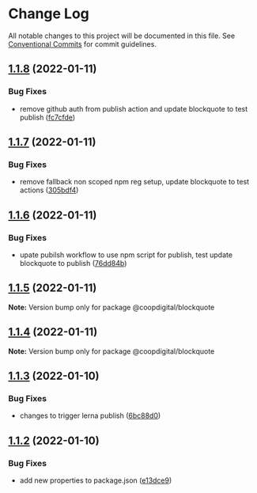 # Change Log

All notable changes to this project will be documented in this file.
See [Conventional Commits](https://conventionalcommits.org) for commit guidelines.

## [1.1.8](https://github.com/coopdigital/coop-frontend/compare/@coopdigital/blockquote@1.1.7...@coopdigital/blockquote@1.1.8) (2022-01-11)


### Bug Fixes

* remove github auth from publish action and update blockquote to test publish ([fc7cfde](https://github.com/coopdigital/coop-frontend/commit/fc7cfde04ac5039775541e9626590a64da2b705c))





## [1.1.7](https://github.com/coopdigital/coop-frontend/compare/@coopdigital/blockquote@1.1.6...@coopdigital/blockquote@1.1.7) (2022-01-11)


### Bug Fixes

* remove fallback non scoped npm reg setup, update blockquote to test actions ([305bdf4](https://github.com/coopdigital/coop-frontend/commit/305bdf45c64a51a3d3292cd1806505b0a784afab))





## [1.1.6](https://github.com/coopdigital/coop-frontend/compare/@coopdigital/blockquote@1.1.5...@coopdigital/blockquote@1.1.6) (2022-01-11)


### Bug Fixes

* upate pubilsh workflow to use npm script for publish, test update blockquote to publish ([76dd84b](https://github.com/coopdigital/coop-frontend/commit/76dd84bec1873b6f02d7244e684e771b49fce22d))





## [1.1.5](https://github.com/coopdigital/coop-frontend/compare/@coopdigital/blockquote@1.1.4...@coopdigital/blockquote@1.1.5) (2022-01-11)

**Note:** Version bump only for package @coopdigital/blockquote





## [1.1.4](https://github.com/coopdigital/coop-frontend/compare/@coopdigital/blockquote@1.1.3...@coopdigital/blockquote@1.1.4) (2022-01-11)

**Note:** Version bump only for package @coopdigital/blockquote





## [1.1.3](https://github.com/coopdigital/coop-frontend/compare/@coopdigital/blockquote@1.1.2...@coopdigital/blockquote@1.1.3) (2022-01-10)


### Bug Fixes

* changes to trigger lerna publish ([6bc88d0](https://github.com/coopdigital/coop-frontend/commit/6bc88d0e6c2cee873e127c05e7c180dd7f0d251e))





## [1.1.2](https://github.com/coopdigital/coop-frontend/compare/@coopdigital/blockquote@1.1.1...@coopdigital/blockquote@1.1.2) (2022-01-10)


### Bug Fixes

* add new properties to package.json ([e13dce9](https://github.com/coopdigital/coop-frontend/commit/e13dce94798600b80da4d0183ce96331b91c72aa))

